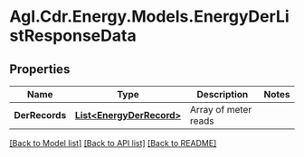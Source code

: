 # Agl.Cdr.Energy.Models.EnergyDerListResponseData

## Properties

Name | Type | Description | Notes
------------ | ------------- | ------------- | -------------
**DerRecords** | [**List&lt;EnergyDerRecord&gt;**](EnergyDerRecord.md) | Array of meter reads | 

[[Back to Model list]](../README.md#documentation-for-models) [[Back to API list]](../README.md#documentation-for-api-endpoints) [[Back to README]](../README.md)

